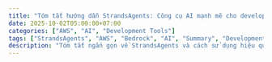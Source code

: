 ```yaml
---
title: "Tóm tắt hướng dẫn StrandsAgents: Công cụ AI mạnh mẽ cho developers"
date: 2025-10-02T05:00:00+07:00
categories: ["AWS", "AI", "Development Tools"]
tags: ["StrandsAgents", "AWS", "Bedrock", "AI", "Summary", "Development"]
description: "Tóm tắt ngắn gọn về StrandsAgents và cách sử dụng hiệu quả trong phát triển"
---
```


